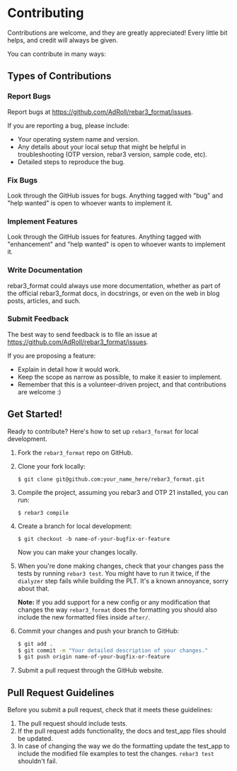 # Contributing

Contributions are welcome, and they are greatly appreciated! Every little bit
helps, and credit will always be given.

You can contribute in many ways:

Types of Contributions
----------------------

### Report Bugs

Report bugs at https://github.com/AdRoll/rebar3_format/issues.

If you are reporting a bug, please include:

* Your operating system name and version.
* Any details about your local setup that might be helpful in troubleshooting (OTP version, rebar3 version, sample code, etc).
* Detailed steps to reproduce the bug.

### Fix Bugs

Look through the GitHub issues for bugs. Anything tagged with "bug" and "help
wanted" is open to whoever wants to implement it.

### Implement Features

Look through the GitHub issues for features. Anything tagged with "enhancement"
and "help wanted" is open to whoever wants to implement it.

### Write Documentation

rebar3_format could always use more documentation, whether as part of the
official rebar3_format docs, in docstrings, or even on the web in blog posts,
articles, and such.

### Submit Feedback

The best way to send feedback is to file an issue at https://github.com/AdRoll/rebar3_format/issues.

If you are proposing a feature:

* Explain in detail how it would work.
* Keep the scope as narrow as possible, to make it easier to implement.
* Remember that this is a volunteer-driven project, and that contributions are welcome :)

Get Started!
------------

Ready to contribute? Here's how to set up `rebar3_format` for local development.

1. Fork the `rebar3_format` repo on GitHub.

2. Clone your fork locally:

    `$ git clone git@github.com:your_name_here/rebar3_format.git`

3. Compile the project, assuming you rebar3 and OTP 21 installed, you can run:

    `$ rebar3 compile`

4. Create a branch for local development:

    `$ git checkout -b name-of-your-bugfix-or-feature`

   Now you can make your changes locally.

5. When you're done making changes, check that your changes pass the tests by running `rebar3 test`. You might have to run it twice, if the `dialyzer` step fails while building the PLT. It's a known annoyance, sorry about that.

   **Note:** If you add support for a new config or any modification that changes
   the way `rebar3_format` does the formatting you should also include the new formatted
   files inside `after/`.

6. Commit your changes and push your branch to GitHub:

    ```bash
    $ git add .
    $ git commit -m "Your detailed description of your changes."
    $ git push origin name-of-your-bugfix-or-feature
    ```

7. Submit a pull request through the GitHub website.

Pull Request Guidelines
-----------------------

Before you submit a pull request, check that it meets these guidelines:

1. The pull request should include tests.
2. If the pull request adds functionality, the docs and test_app files should be updated.
3. In case of changing the way we do the formatting update the test_app to include
   the modified file examples to test the changes. `rebar3 test` shouldn't fail.
